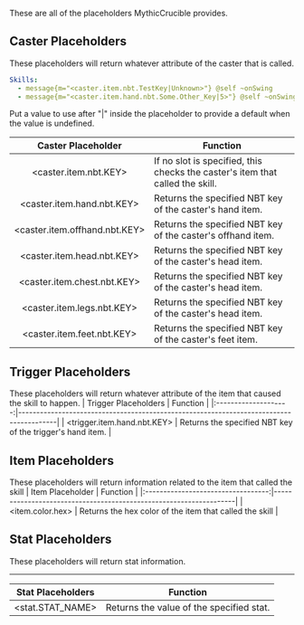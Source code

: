 These are all of the placeholders MythicCrucible provides.


## Caster Placeholders
These placeholders will return whatever attribute of the caster that is called.

```yaml
Skills:
  - message{m="<caster.item.nbt.TestKey|Unknown>"} @self ~onSwing
  - message{m="<caster.item.hand.nbt.Some.Other_Key|5>"} @self ~onSwing
```
Put a value to use after "|" inside the placeholder to provide a default when the value is undefined.

|         Caster Placeholder         | Function                                                          |
|:----------------------------------:|-------------------------------------------------------------------|
|       <caster.item.nbt.KEY>              | If no slot is specified, this checks the caster's item that called the skill.                   |
|      <caster.item.hand.nbt.KEY>              | Returns the specified NBT key of the caster's hand item.                               |
|      <caster.item.offhand.nbt.KEY>              | Returns the specified NBT key of the caster's offhand item.                        |
|      <caster.item.head.nbt.KEY>              | Returns the specified NBT key of the caster's head item.                               |
|      <caster.item.chest.nbt.KEY>              | Returns the specified NBT key of the caster's head item.                           |
|      <caster.item.legs.nbt.KEY>              | Returns the specified NBT key of the caster's head item.                               |
|      <caster.item.feet.nbt.KEY>              | Returns the specified NBT key of the caster's feet item.                               |


## Trigger Placeholders
These placeholders will return whatever attribute of the item that caused the skill to happen.
| Trigger Placeholders | Function                                                                               |
|:--------------------:|----------------------------------------------------------------------------------------|
|    <trigger.item.hand.nbt.KEY>    | Returns the specified NBT key of the trigger's hand item.                                    |

## Item Placeholders
These placeholders will return information related to the item that called the skill
|         Item Placeholder           | Function                                                          |
|:----------------------------------:|-------------------------------------------------------------------|
| <item.color.hex>                   | Returns the hex color of the item that called the skill           |


## Stat Placeholders
These placeholders will return stat information.

-----------------
| Stat Placeholders | Function                                                                               |
|:--------------------:|----------------------------------------------------------------------------------------|
|    <stat.STAT_NAME>    | Returns the value of the specified stat.                                    |